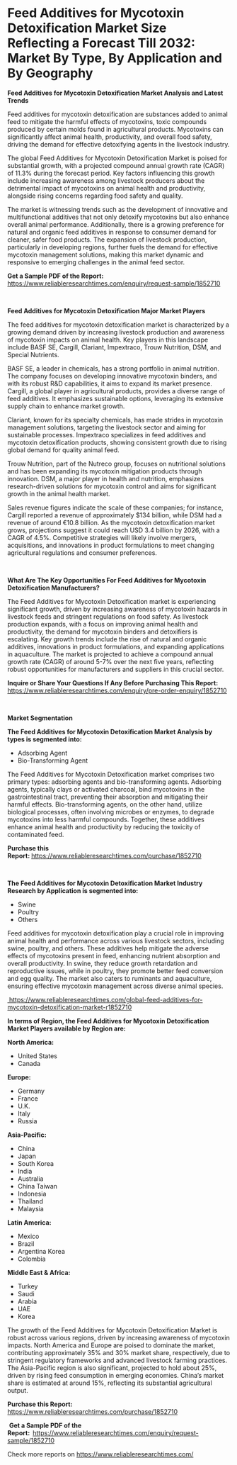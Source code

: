 <p><h1>Feed Additives for Mycotoxin Detoxification Market Size Reflecting a Forecast Till 2032: Market By Type, By Application and By Geography</h1></p><p><strong>Feed Additives for Mycotoxin Detoxification Market Analysis and Latest Trends</strong></p>
<p><p>Feed additives for mycotoxin detoxification are substances added to animal feed to mitigate the harmful effects of mycotoxins, toxic compounds produced by certain molds found in agricultural products. Mycotoxins can significantly affect animal health, productivity, and overall food safety, driving the demand for effective detoxifying agents in the livestock industry. </p><p>The global Feed Additives for Mycotoxin Detoxification Market is poised for substantial growth, with a projected compound annual growth rate (CAGR) of 11.3% during the forecast period. Key factors influencing this growth include increasing awareness among livestock producers about the detrimental impact of mycotoxins on animal health and productivity, alongside rising concerns regarding food safety and quality.</p><p>The market is witnessing trends such as the development of innovative and multifunctional additives that not only detoxify mycotoxins but also enhance overall animal performance. Additionally, there is a growing preference for natural and organic feed additives in response to consumer demand for cleaner, safer food products. The expansion of livestock production, particularly in developing regions, further fuels the demand for effective mycotoxin management solutions, making this market dynamic and responsive to emerging challenges in the animal feed sector.</p></p>
<p><strong>Get a Sample PDF of the Report:&nbsp;</strong> <a href="https://www.reliableresearchtimes.com/enquiry/request-sample/1852710?utm_campaign=2248&utm_medium=2&utm_source=Github&utm_content=ia&utm_term=03022025&utm_id=feed-additives-for-mycotoxin-detoxification">https://www.reliableresearchtimes.com/enquiry/request-sample/1852710</a></p>
<p>&nbsp;</p>
<p><strong>Feed Additives for Mycotoxin Detoxification Major Market Players</strong></p>
<p><p>The feed additives for mycotoxin detoxification market is characterized by a growing demand driven by increasing livestock production and awareness of mycotoxin impacts on animal health. Key players in this landscape include BASF SE, Cargill, Clariant, Impextraco, Trouw Nutrition, DSM, and Special Nutrients.</p><p>BASF SE, a leader in chemicals, has a strong portfolio in animal nutrition. The company focuses on developing innovative mycotoxin binders, and with its robust R&D capabilities, it aims to expand its market presence. Cargill, a global player in agricultural products, provides a diverse range of feed additives. It emphasizes sustainable options, leveraging its extensive supply chain to enhance market growth.</p><p>Clariant, known for its specialty chemicals, has made strides in mycotoxin management solutions, targeting the livestock sector and aiming for sustainable processes. Impextraco specializes in feed additives and mycotoxin detoxification products, showing consistent growth due to rising global demand for quality animal feed.</p><p>Trouw Nutrition, part of the Nutreco group, focuses on nutritional solutions and has been expanding its mycotoxin mitigation products through innovation. DSM, a major player in health and nutrition, emphasizes research-driven solutions for mycotoxin control and aims for significant growth in the animal health market.</p><p>Sales revenue figures indicate the scale of these companies; for instance, Cargill reported a revenue of approximately $134 billion, while DSM had a revenue of around €10.8 billion. As the mycotoxin detoxification market grows, projections suggest it could reach USD 3.4 billion by 2026, with a CAGR of 4.5%. Competitive strategies will likely involve mergers, acquisitions, and innovations in product formulations to meet changing agricultural regulations and consumer preferences.</p></p>
<p>&nbsp;</p>
<p><strong>What Are The Key Opportunities For Feed Additives for Mycotoxin Detoxification Manufacturers?</strong></p>
<p><p>The Feed Additives for Mycotoxin Detoxification market is experiencing significant growth, driven by increasing awareness of mycotoxin hazards in livestock feeds and stringent regulations on food safety. As livestock production expands, with a focus on improving animal health and productivity, the demand for mycotoxin binders and detoxifiers is escalating. Key growth trends include the rise of natural and organic additives, innovations in product formulations, and expanding applications in aquaculture. The market is projected to achieve a compound annual growth rate (CAGR) of around 5-7% over the next five years, reflecting robust opportunities for manufacturers and suppliers in this crucial sector.</p></p>
<p><strong>Inquire or Share Your Questions If Any Before Purchasing This Report:</strong> <a href="https://www.reliableresearchtimes.com/enquiry/pre-order-enquiry/1852710?utm_campaign=2248&utm_medium=2&utm_source=Github&utm_content=ia&utm_term=03022025&utm_id=feed-additives-for-mycotoxin-detoxification">https://www.reliableresearchtimes.com/enquiry/pre-order-enquiry/1852710</a></p>
<p>&nbsp;</p>
<p><strong>Market Segmentation</strong></p>
<p><strong>The Feed Additives for Mycotoxin Detoxification Market Analysis by types is segmented into:</strong></p>
<p><ul><li>Adsorbing Agent</li><li>Bio-Transforming Agent</li></ul></p>
<p><p>The Feed Additives for Mycotoxin Detoxification market comprises two primary types: adsorbing agents and bio-transforming agents. Adsorbing agents, typically clays or activated charcoal, bind mycotoxins in the gastrointestinal tract, preventing their absorption and mitigating their harmful effects. Bio-transforming agents, on the other hand, utilize biological processes, often involving microbes or enzymes, to degrade mycotoxins into less harmful compounds. Together, these additives enhance animal health and productivity by reducing the toxicity of contaminated feed.</p></p>
<p><strong>Purchase this Report:&nbsp;</strong><a href="https://www.reliableresearchtimes.com/purchase/1852710?utm_campaign=2248&utm_medium=2&utm_source=Github&utm_content=ia&utm_term=03022025&utm_id=feed-additives-for-mycotoxin-detoxification">https://www.reliableresearchtimes.com/purchase/1852710</a></p>
<p>&nbsp;</p>
<p><strong>The Feed Additives for Mycotoxin Detoxification Market Industry Research by Application is segmented into:</strong></p>
<p><ul><li>Swine</li><li>Poultry</li><li>Others</li></ul></p>
<p><p>Feed additives for mycotoxin detoxification play a crucial role in improving animal health and performance across various livestock sectors, including swine, poultry, and others. These additives help mitigate the adverse effects of mycotoxins present in feed, enhancing nutrient absorption and overall productivity. In swine, they reduce growth retardation and reproductive issues, while in poultry, they promote better feed conversion and egg quality. The market also caters to ruminants and aquaculture, ensuring effective mycotoxin management across diverse animal species.</p></p>
<p><a href="https://www.reliableresearchtimes.com/global-feed-additives-for-mycotoxin-detoxification-market-r1852710?utm_campaign=2248&utm_medium=2&utm_source=Github&utm_content=ia&utm_term=03022025&utm_id=feed-additives-for-mycotoxin-detoxification">&nbsp;https://www.reliableresearchtimes.com/global-feed-additives-for-mycotoxin-detoxification-market-r1852710</a></p>
<p><strong>In terms of Region, the Feed Additives for Mycotoxin Detoxification Market Players available by Region are:</strong></p>
<p>
    <p> <strong> North America: </strong>
        <ul>
            <li>United States</li>
            <li>Canada</li>
        </ul>
        </p> 
    <p> <strong> Europe: </strong>
        <ul>
            <li>Germany</li>
            <li>France</li>
            <li>U.K.</li>
            <li>Italy</li>
            <li>Russia</li>
        </ul>
        </p> 
    <p> <strong> Asia-Pacific: </strong>
        <ul>
            <li>China</li>
            <li>Japan</li>
            <li>South Korea</li>
            <li>India</li>
            <li>Australia</li>
            <li>China Taiwan</li>
            <li>Indonesia</li>
            <li>Thailand</li>
            <li>Malaysia</li>
        </ul>
        </p> 
    <p> <strong> Latin America: </strong>
        <ul>
            <li>Mexico</li>
            <li>Brazil</li>
            <li>Argentina Korea</li>
            <li>Colombia</li>
        </ul>
        </p> 
    <p> <strong> Middle East & Africa: </strong>
        <ul>
            <li>Turkey</li>
            <li>Saudi</li>
            <li>Arabia</li>
            <li>UAE</li>
            <li>Korea</li>
        </ul>
    </p>
    </p>
<p><p>The growth of the Feed Additives for Mycotoxin Detoxification Market is robust across various regions, driven by increasing awareness of mycotoxin impacts. North America and Europe are poised to dominate the market, contributing approximately 35% and 30% market share, respectively, due to stringent regulatory frameworks and advanced livestock farming practices. The Asia-Pacific region is also significant, projected to hold about 25%, driven by rising feed consumption in emerging economies. China’s market share is estimated at around 15%, reflecting its substantial agricultural output.</p></p>
<p><strong>Purchase this Report: </strong><a href="https://www.reliableresearchtimes.com/purchase/1852710?utm_campaign=2248&utm_medium=2&utm_source=Github&utm_content=ia&utm_term=03022025&utm_id=feed-additives-for-mycotoxin-detoxification">https://www.reliableresearchtimes.com/purchase/1852710</a></p>
<p>&nbsp;<strong>Get a Sample PDF of the Report:&nbsp;&nbsp;</strong><a href="https://www.reliableresearchtimes.com/enquiry/request-sample/1852710?utm_campaign=2248&utm_medium=2&utm_source=Github&utm_content=ia&utm_term=03022025&utm_id=feed-additives-for-mycotoxin-detoxification">https://www.reliableresearchtimes.com/enquiry/request-sample/1852710</a></p>
<p><strong></strong></p>
<p>Check more reports on <a href="https://www.reliableresearchtimes.com/?utm_campaign=2248&utm_medium=2&utm_source=Github&utm_content=ia&utm_term=03022025&utm_id=feed-additives-for-mycotoxin-detoxification">https://www.reliableresearchtimes.com/</a></p>